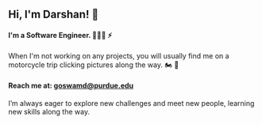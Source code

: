 ## Hi, I'm Darshan! 👋

#### I'm a Software Engineer. 👨🏻‍💻 ⚡️
When I'm not working on any projects, you will usually find me on a motorcycle trip clicking pictures along the way. 🏍 📸
#### Reach me at: goswamd@purdue.edu
I’m always eager to explore new challenges and meet new people, learning new skills along the way.
